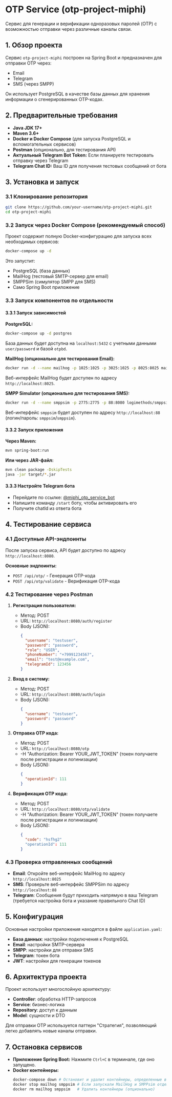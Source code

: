 
# OTP Service (otp-project-miphi)

Сервис для генерации и верификации одноразовых паролей (OTP) с возможностью отправки через различные каналы связи.

## 1. Обзор проекта

Сервис `otp-project-miphi` построен на Spring Boot и предназначен для отправки OTP через:
* Email
* Telegram
* SMS (через SMPP)

Он использует PostgreSQL в качестве базы данных для хранения информации о сгенерированных OTP-кодах.

## 2. Предварительные требования

* **Java JDK 17+**
* **Maven 3.6+**
* **Docker и Docker Compose** (для запуска PostgreSQL и вспомогательных сервисов)
* **Postman** (опционально, для тестирования API)
* **Актуальный Telegram Bot Token:** Если планируете тестировать отправку через Telegram
* **Telegram Chat ID:** Ваш ID для получения тестовых сообщений от бота

## 3. Установка и запуск

### 3.1 Клонирование репозитория

```bash
git clone https://github.com/your-username/otp-project-miphi.git
cd otp-project-miphi
```

### 3.2 Запуск через Docker Compose (рекомендуемый способ)

Проект содержит полную Docker-конфигурацию для запуска всех необходимых сервисов:

```bash
docker-compose up -d
```

Это запустит:
* PostgreSQL (база данных)
* MailHog (тестовый SMTP-сервер для email)
* SMPPSim (симулятор SMPP для SMS)
* Само Spring Boot приложение

### 3.3 Запуск компонентов по отдельности

#### 3.3.1 Запуск зависимостей

**PostgreSQL:**
```bash
docker-compose up -d postgres
```
База данных будет доступна на `localhost:5432` с учетными данными `user/password` и базой `otpbd`.

**MailHog (опционально для тестирования Email):**
```bash
docker run -d --name mailhog -p 1025:1025 -p 3025:1025 -p 8025:8025 mailhog/mailhog
```
Веб-интерфейс MailHog будет доступен по адресу `http://localhost:8025`.

**SMPP Simulator (опционально для тестирования SMS):**
```bash
docker run -d --name smppsim -p 2775:2775 -p 88:8080 logimethods/smppsim
```
Веб-интерфейс `smppsim` будет доступен по адресу `http://localhost:88` (логин/пароль: `smppsim`/`smppsim`).

#### 3.3.2 Запуск приложения

**Через Maven:**
```bash
mvn spring-boot:run
```

**Или через JAR-файл:**
```bash
mvn clean package -DskipTests
java -jar target/*.jar
```

#### 3.3.3 Настройте Telegram бота

- Перейдите по ссылке: [@miphi_otp_service_bot](https://t.me/miphi_otp_service_bot)
- Напишите команду `/start` боту, чтобы активировать его
- Получите chatId из ответа бота

## 4. Тестирование сервиса

### 4.1 Доступные API-эндпоинты

После запуска сервиса, API будет доступно по адресу `http://localhost:8080`.

**Основные эндпоинты:**

* `POST /api/otp/` - Генерация OTP-кода
* `POST /api/otp/validate` - Верификация OTP-кода

### 4.2 Тестирование через Postman

1. **Регистрация пользователя:**
    * Метод: POST
    * URL: `http://localhost:8080/auth/register`
    * Body (JSON):
      ```json
      {
        "username": "testuser",
        "password": "password",
        "role": "USER",
        "phoneNumber": "+79991234567",
        "email": "test@example.com",
        "telegramId": 123456
      }
      ```

2. **Вход в систему:**
    * Метод: POST
    * URL: `http://localhost:8080/auth/login`
    * Body (JSON):
      ```json
      {
        "username": "testuser",
        "password": "password"
      }
      ```

3. **Отправка OTP кода:**
   * Метод: POST
   * URL: `http://localhost:8080/otp`
   * -H "Authorization: Bearer YOUR_JWT_TOKEN" (токен получаете после регистрации и логинизации)
   * Body (JSON):
     ```json
     {
       "operationId": 111
     }
     ```

4. **Верификация OTP кода:**
   * Метод: POST
   * URL: `http://localhost:8080/otp/validate`
   * -H "Authorization: Bearer YOUR_JWT_TOKEN" (токен получаете после регистрации и логинизации)
   * Body (JSON):
     ```json
     { 
       "code": "hsfhg2"
       "operationId": 111
     }
     ```

### 4.3 Проверка отправленных сообщений

* **Email**: Откройте веб-интерфейс MailHog по адресу `http://localhost:8025`
* **SMS**: Проверьте веб-интерфейс SMPPSim по адресу `http://localhost:88`
* **Telegram**: Сообщения будут приходить напрямую в ваш Telegram (требуется настройка бота и указание правильного Chat ID)

## 5. Конфигурация

Основные настройки приложения находятся в файле `application.yaml`:

* **База данных**: настройки подключения к PostgreSQL
* **Email**: настройки SMTP-сервера
* **SMPP**: настройки для отправки SMS
* **Telegram**: токен бота
* **JWT**: настройки для генерации токенов

## 6. Архитектура проекта

Проект использует многослойную архитектуру:
* **Controller**: обработка HTTP-запросов
* **Service**: бизнес-логика
* **Repository**: доступ к данным
* **Model**: сущности и DTO

Для отправки OTP используется паттерн "Стратегия", позволяющий легко добавлять новые каналы отправки.

## 7. Остановка сервисов

* **Приложение Spring Boot:** Нажмите `Ctrl+C` в терминале, где оно запущено.
* **Docker контейнеры:**
  ```bash
  docker-compose down # Остановит и удалит контейнеры, определенные в docker-compose.yaml
  docker stop mailhog smppsim # Если запускали MailHog и SMPPsim отдельно
  docker rm mailhog smppsim   # Удалить контейнеры (опционально)
  ```
